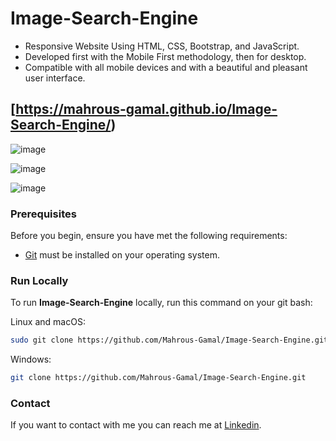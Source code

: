 # Image-Search-Engine
- Responsive Website Using HTML, CSS, Bootstrap, and JavaScript.
- Developed first with the Mobile First methodology, then for desktop.
- Compatible with all mobile devices and with a beautiful and pleasant user interface.

## [https://mahrous-gamal.github.io/Image-Search-Engine/)

![image](https://github.com/Mahrous-Gamal/Image-Search-Engine/assets/105131896/925f82a8-56ae-40fc-abb3-979c1d2bbfc3)

![image](https://github.com/Mahrous-Gamal/Image-Search-Engine/assets/105131896/12fe6038-0a63-426b-82c2-6f87b9a8323b)

![image](https://github.com/Mahrous-Gamal/Image-Search-Engine/assets/105131896/1ca692d6-ed2a-4374-8497-1642735a8c9f)
	

### Prerequisites

Before you begin, ensure you have met the following requirements:

* [Git](https://git-scm.com/downloads "Download Git") must be installed on your operating system.

### Run Locally

To run **Image-Search-Engine** locally, run this command on your git bash:

Linux and macOS:

```bash
sudo git clone https://github.com/Mahrous-Gamal/Image-Search-Engine.git
```

Windows:

```bash
git clone https://github.com/Mahrous-Gamal/Image-Search-Engine.git
```

### Contact

If you want to contact with me you can reach me at [Linkedin](https://www.linkedin.com/in/mahrous-gamal-044693218/).

